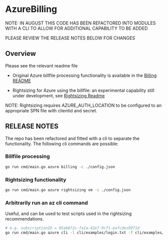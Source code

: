 # AzureBilling

NOTE: IN AUGUST THIS CODE HAS BEEN REFACTORED INTO MODULES WITH A CLI TO ALLOW FOR ADDITIONAL CAPABILITY TO BE ADDED

PLEASE REVIEW THE RELEASE NOTES BELOW FOR CHANGES

## Overview

Please see the relevant readme file

- Original Azure billfile processing functionality is available in the [Billing README](billing/README.md)

- Rightsizing for Azure using the billfile: an experimental capability still under development, see [Rightsizing Readme](rightsizing/README.md)

NOTE: Rightsizing requires AZURE_AUTH_LOCATION to be configured to an appropriate SPN file with clientid and secret.

## RELEASE NOTES

The repo has been refactored and fitted with a cli to separate the functionality. The following cli commands are possible:

### Billfile processing

```bash
go run cmd/main.go azure billing -c ./config.json
```

### Rightsizing functionality

```bash
go run cmd/main.go azure rightsizing vm -c ./config.json 
```

### Arbitrarily run an az cli command

Useful, and can be used to test scripts used in the rightsizing recommendations.

```bash
# e.g. subscriptionID = 05ab872c-fa1a-42e7-9cf1-eafcdes9971d
go run cmd/main.go azure cli -l cli/examples/login.txt -f cli/examples/azureMonitor.txt -s <subscriptionID>
```
